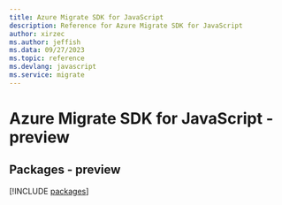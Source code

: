 ```yaml
---
title: Azure Migrate SDK for JavaScript
description: Reference for Azure Migrate SDK for JavaScript
author: xirzec
ms.author: jeffish
ms.data: 09/27/2023
ms.topic: reference
ms.devlang: javascript
ms.service: migrate
---
```

# Azure Migrate SDK for JavaScript - preview
## Packages - preview
[!INCLUDE [packages](migrate-index.md)]